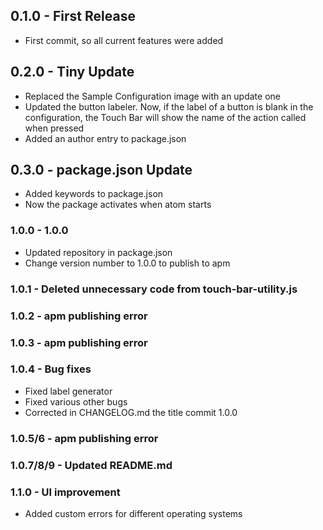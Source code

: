 ## 0.1.0 - First Release
*   First commit, so all current features were added

## 0.2.0 - Tiny Update
*   Replaced the Sample Configuration image with an update one
*   Updated the button labeler. Now, if the label of a button is blank in the configuration, the Touch Bar will show the name of the action called when pressed
*   Added an author entry to package.json

## 0.3.0 - package.json Update
*   Added keywords to package.json
*   Now the package activates when atom starts

### 1.0.0 - 1.0.0
*   Updated repository in package.json
*   Change version number to 1.0.0 to publish to apm

### 1.0.1 - Deleted unnecessary code from touch-bar-utility.js

### 1.0.2 - apm publishing error
### 1.0.3 - apm publishing error

### 1.0.4 - Bug fixes
*   Fixed label generator
*   Fixed various other bugs
*   Corrected in CHANGELOG.md the title commit 1.0.0

### 1.0.5/6 - apm publishing error

### 1.0.7/8/9 - Updated README.md

### 1.1.0 - UI improvement
*   Added custom errors for different operating systems
